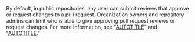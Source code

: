 By default, in public repositories, any user can submit reviews that approve or request changes to a pull request. Organization owners and repository admins can limit who is able to give approving pull request reviews or request changes. For more information, see "[AUTOTITLE](/organizations/managing-organization-settings/managing-pull-request-reviews-in-your-organization)" and "[AUTOTITLE](/repositories/managing-your-repositorys-settings-and-features/managing-repository-settings/managing-pull-request-reviews-in-your-repository)."
